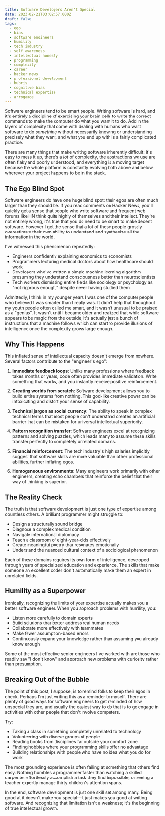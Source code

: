 ```yaml
---
title: Software Developers Aren't Special
date: 2023-02-21T03:02:57.000Z
draft: false
tags:
  - ego
  - bias
  - software engineers
  - humility
  - tech industry
  - self awareness
  - intellectual honesty
  - programming
  - complexity
  - career
  - hacker news
  - professional development
  - hubris
  - cognitive bias
  - technical expertise
  - arrogance
---
```


Software engineers tend to be smart people. Writing software is hard, and it's
entirely a discipline of exercising your brain cells to write the correct
commands to make the computer do what you want it to do. Add in the layers of
complexity that come with dealing with humans who want software to do
_something_ without necessarily knowing or understanding precisely what they
want, and what you end up with is a fairly complicated practice.

There are many things that make writing software inherently difficult: it's easy
to mess it up, there's a _lot_ of complexity, the abstractions we use are often
flaky and poorly understood, and everything is a moving target because the whole
platform is constantly evolving both above and below wherever your project
happens to be in the stack.

## The Ego Blind Spot

Software engineers do have one huge blind spot: their egos are often much larger
than they should be. If you read comments on Hacker News, you'll quickly get a
sense that people who write software and frequent web forums like HN think quite
highly of themselves and their intellect. They're not entirely wrong, it's true
that you do need to be smart to make decent software. However I get the sense
that a lot of these people grossly overestimate their own ability to understand
and synthesize all the information in the world.

I've witnessed this phenomenon repeatedly:

- Engineers confidently explaining economics to economists
- Programmers lecturing medical doctors about how healthcare should work
- Developers who've written a simple machine learning algorithm presuming they understand consciousness better than neuroscientists
- Tech workers dismissing entire fields like sociology or psychology as "not rigorous enough," despite never having studied them

Admittedly, I think in my younger years I was one of the computer people who
believed I was smarter than I really was. It didn't help that throughout my
youth people often called me smart, and it wasn't unusual to be praised as a
"genius". It wasn't until I became older and realized that while software
appears to be magic from the outside, it's actually just a bunch of instructions
that a machine follows which can start to provide illusions of intelligence once
the complexity grows large enough.

## Why This Happens

This inflated sense of intellectual capacity doesn't emerge from nowhere. Several factors contribute to the "engineer's ego":

1. **Immediate feedback loops**: Unlike many professions where feedback takes months or years, code often provides immediate validation. Write something that works, and you instantly receive positive reinforcement.

2. **Creating worlds from scratch**: Software development allows you to build entire systems from nothing. This god-like creative power can be intoxicating and distort your sense of capability.

3. **Technical jargon as social currency**: The ability to speak in complex technical terms that most people don't understand creates an artificial barrier that can be mistaken for universal intellectual superiority.

4. **Pattern recognition transfer**: Software engineers excel at recognizing patterns and solving puzzles, which leads many to assume these skills transfer perfectly to completely unrelated domains.

5. **Financial reinforcement**: The tech industry's high salaries implicitly suggest that software skills are more valuable than other professional abilities, further inflating egos.

6. **Homogeneous environments**: Many engineers work primarily with other engineers, creating echo chambers that reinforce the belief that their way of thinking is superior.

## The Reality Check

The truth is that software development is just one type of expertise among countless others. A brilliant programmer might struggle to:

- Design a structurally sound bridge
- Diagnose a complex medical condition
- Navigate international diplomacy
- Teach a classroom of eight-year-olds effectively
- Create meaningful poetry that resonates emotionally
- Understand the nuanced cultural context of a sociological phenomenon

Each of these domains requires its own form of intelligence, developed through years of specialized education and experience. The skills that make someone an excellent coder don't automatically make them an expert in unrelated fields.

## Humility as a Superpower

Ironically, recognizing the limits of your expertise actually makes you a better software engineer. When you approach problems with humility, you:

- Listen more carefully to domain experts
- Build solutions that better address real human needs
- Collaborate more effectively with teammates
- Make fewer assumption-based errors
- Continuously expand your knowledge rather than assuming you already know enough

Some of the most effective senior engineers I've worked with are those who readily say "I don't know" and approach new problems with curiosity rather than presumption.

## Breaking Out of the Bubble

The point of this post, I suppose, is to remind folks to keep their egos in
check. Perhaps I'm just writing this as a reminder to myself. There are plenty
of good ways for software engineers to get reminded of how unspecial they are,
and usually the easiest way to do that is to go engage in activities with other
people that don't involve computers.

Try:

- Taking a class in something completely unrelated to technology
- Volunteering with diverse groups of people
- Reading books from disciplines far outside your comfort zone
- Finding hobbies where your programming skills offer no advantage
- Building relationships with people who have no idea what you do for work

The most grounding experience is often failing at something that others find easy. Nothing humbles a programmer faster than watching a skilled carpenter effortlessly accomplish a task they find impossible, or seeing a teacher expertly manage thirty children's attention spans.

In the end, software development is just one skill set among many. Being good at it doesn't make you special—it just makes you good at writing software. And recognizing that limitation isn't a weakness; it's the beginning of true intellectual growth.
